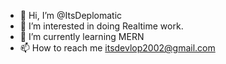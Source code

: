 - 👋 Hi, I’m @ItsDeplomatic
- 👀 I’m interested in doing Realtime work.
- 🌱 I’m currently learning MERN
- 📫 How to reach me itsdevlop2002@gmail.com

<!---
ItsDeplomatic/ItsDeplomatic is a ✨ special ✨ repository because its `README.md` (this file) appears on your GitHub profile.
You can click the Preview link to take a look at your changes.
--->
